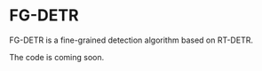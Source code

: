 # FG-DETR
FG-DETR is a fine-grained detection algorithm based on RT-DETR.

The code is coming soon.
